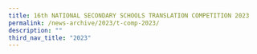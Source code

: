 ```yaml
---
title: 16th NATIONAL SECONDARY SCHOOLS TRANSLATION COMPETITION 2023
permalink: /news-archive/2023/t-comp-2023/
description: ""
third_nav_title: "2023"
---
```

